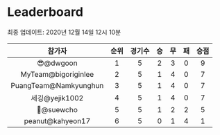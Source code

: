 # Leaderboard
최종 업데이트: 2020년 12월 14일 12시 10분




| 참가자 | 순위 | 경기수 | 승 | 무 | 패 | 승점 |
|:---:|:---:|:---:|:---:|:---:|:---:|:---:|
| 😎@dwgoon | 1 | 5 | 2 | 3 | 0 | 9 |
| MyTeam@bigoriginlee | 2 | 5 | 1 | 4 | 0 | 7 |
| PuangTeam@Namkyunghun | 3 | 5 | 1 | 4 | 0 | 7 |
| 세깅@yejik1002 | 4 | 5 | 1 | 4 | 0 | 7 |
| 🦗@suewcho | 5 | 5 | 1 | 2 | 2 | 5 |
| peanut@kahyeon17 | 6 | 5 | 0 | 1 | 4 | 1 |